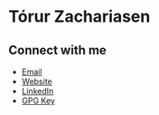 # Tórur Zachariasen

## Connect with me
- [Email](mailto:torurz@protonmail.com)
- [Website](https://torurz.com/)
- [LinkedIn](https://linkedin.com/in/torurz)
- [GPG Key](https://keys.openpgp.org/vks/v1/by-fingerprint/FE0141F917B80110A9C0CDC3CEE6B486ABD8140A)
